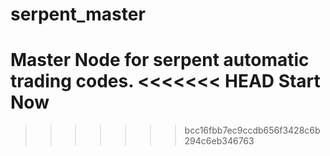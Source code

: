 # serpent_master
Master Node for serpent automatic trading codes.
<<<<<<< HEAD
Start Now
=======
>>>>>>> bcc16fbb7ec9ccdb656f3428c6b294c6eb346763
